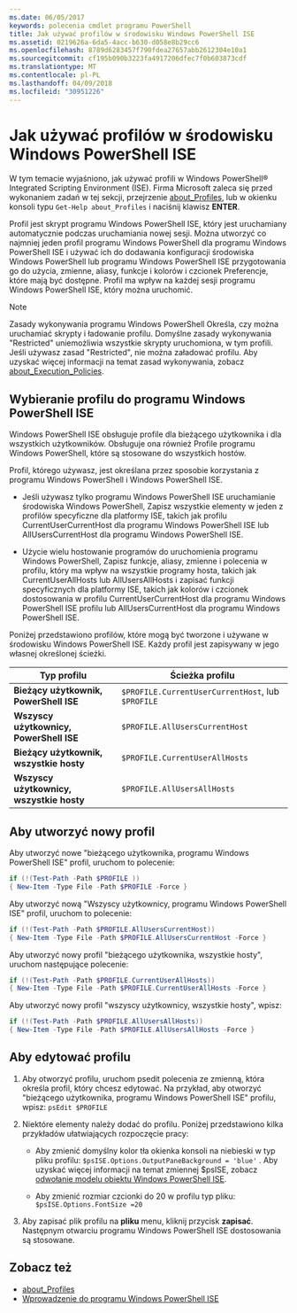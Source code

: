```yaml
---
ms.date: 06/05/2017
keywords: polecenia cmdlet programu PowerShell
title: Jak używać profilów w środowisku Windows PowerShell ISE
ms.assetid: 0219626a-6da5-4acc-b630-d058e8b29cc6
ms.openlocfilehash: 8789d6283457f790fdea27657abb2612304e10a1
ms.sourcegitcommit: cf195b090b3223fa4917206dfec7f0b603873cdf
ms.translationtype: MT
ms.contentlocale: pl-PL
ms.lasthandoff: 04/09/2018
ms.locfileid: "30951226"
---
```

# <a name="how-to-use-profiles-in-windows-powershell-ise"></a>Jak używać profilów w środowisku Windows PowerShell ISE

W tym temacie wyjaśniono, jak używać profili w Windows PowerShell® Integrated Scripting Environment (ISE). Firma Microsoft zaleca się przed wykonaniem zadań w tej sekcji, przejrzenie [about_Profiles](/powershell/module/microsoft.powershell.core/about/about_profiles), lub w okienku konsoli typu `Get-Help about_Profiles` i naciśnij klawisz **ENTER**.

Profil jest skrypt programu Windows PowerShell ISE, który jest uruchamiany automatycznie podczas uruchamiania nowej sesji.  Można utworzyć co najmniej jeden profil programu Windows PowerShell dla programu Windows PowerShell ISE i używać ich do dodawania konfiguracji środowiska Windows PowerShell lub programu Windows PowerShell ISE przygotowania go do użycia, zmienne, aliasy, funkcje i kolorów i czcionek Preferencje, które mają być dostępne. Profil ma wpływ na każdej sesji programu Windows PowerShell ISE, który można uruchomić.

> [!NOTE]
> Zasady wykonywania programu Windows PowerShell Określa, czy można uruchamiać skrypty i ładowanie profilu. Domyślne zasady wykonywania "Restricted" uniemożliwia wszystkie skrypty uruchomiona, w tym profili. Jeśli używasz zasad "Restricted", nie można załadować profilu. Aby uzyskać więcej informacji na temat zasad wykonywania, zobacz [about_Execution_Policies](/powershell/module/microsoft.powershell.core/about/about_execution_policies).

## <a name="selecting-a-profile-to-use-in-the-windows-powershell-ise"></a>Wybieranie profilu do programu Windows PowerShell ISE

Windows PowerShell ISE obsługuje profile dla bieżącego użytkownika i dla wszystkich użytkowników. Obsługuje ona również Profile programu Windows PowerShell, które są stosowane do wszystkich hostów.

Profil, którego używasz, jest określana przez sposobie korzystania z programu Windows PowerShell i Windows PowerShell ISE.

- Jeśli używasz tylko programu Windows PowerShell ISE uruchamianie środowiska Windows PowerShell, Zapisz wszystkie elementy w jeden z profilów specyficzne dla platformy ISE, takich jak profilu CurrentUserCurrentHost dla programu Windows PowerShell ISE lub AllUsersCurrentHost dla programu Windows PowerShell ISE.

- Użycie wielu hostowanie programów do uruchomienia programu Windows PowerShell, Zapisz funkcje, aliasy, zmienne i polecenia w profilu, który ma wpływ na wszystkie programy hosta, takich jak CurrentUserAllHosts lub AllUsersAllHosts i zapisać funkcji specyficznych dla platformy ISE, takich jak kolorów i czcionek dostosowania w profilu CurrentUserCurrentHost dla programu Windows PowerShell ISE profilu lub AllUsersCurrentHost dla programu Windows PowerShell ISE.

Poniżej przedstawiono profilów, które mogą być tworzone i używane w środowisku Windows PowerShell ISE. Każdy profil jest zapisywany w jego własnej określonej ścieżki.

| Typ profilu | Ścieżka profilu |
| --- | --- |
| **Bieżący użytkownik, PowerShell ISE**| `$PROFILE.CurrentUserCurrentHost`, lub `$PROFILE` |
| **Wszyscy użytkownicy, PowerShell ISE**| `$PROFILE.AllUsersCurrentHost` |
| **Bieżący użytkownik, wszystkie hosty**| `$PROFILE.CurrentUserAllHosts` |
| **Wszyscy użytkownicy, wszystkie hosty** | `$PROFILE.AllUsersAllHosts` |

## <a name="to-create-a-new-profile"></a>Aby utworzyć nowy profil

Aby utworzyć nowe "bieżącego użytkownika, programu Windows PowerShell ISE" profil, uruchom to polecenie:

```powershell
if (!(Test-Path -Path $PROFILE ))
{ New-Item -Type File -Path $PROFILE -Force }
```

Aby utworzyć nową "Wszyscy użytkownicy, programu Windows PowerShell ISE" profil, uruchom to polecenie:

```powershell
if (!(Test-Path -Path $PROFILE.AllUsersCurrentHost))
{ New-Item -Type File -Path $PROFILE.AllUsersCurrentHost -Force }
```

Aby utworzyć nowy profil "bieżącego użytkownika, wszystkie hosty", uruchom następujące polecenie:

```powershell
if (!(Test-Path -Path $PROFILE.CurrentUserAllHosts))
{ New-Item -Type File -Path $PROFILE.CurrentUserAllHosts -Force }
```

Aby utworzyć nowy profil "wszyscy użytkownicy, wszystkie hosty", wpisz:

```powershell
if (!(Test-Path -Path $PROFILE.AllUsersAllHosts))
{ New-Item -Type File -Path $PROFILE.AllUsersAllHosts -Force }
```

## <a name="to-edit-a-profile"></a>Aby edytować profilu

1. Aby otworzyć profilu, uruchom psedit polecenia ze zmienną, która określa profil, który chcesz edytować. Na przykład, aby otworzyć "bieżącego użytkownika, programu Windows PowerShell ISE" profilu, wpisz: `psEdit $PROFILE`

2. Niektóre elementy należy dodać do profilu. Poniżej przedstawiono kilka przykładów ułatwiających rozpoczęcie pracy:

   - Aby zmienić domyślny kolor tła okienka konsoli na niebieski w typ pliku profilu: `$psISE.Options.OutputPaneBackground = 'blue'` . Aby uzyskać więcej informacji na temat zmiennej $psISE, zobacz [odwołanie modelu obiektu Windows PowerShell ISE](The-ISE-Object-Model-Hierarchy.md).

   - Aby zmienić rozmiar czcionki do 20 w profilu typ pliku: `$psISE.Options.FontSize =20`

3. Aby zapisać plik profilu na **pliku** menu, kliknij przycisk **zapisać**. Następnym otwarciu programu Windows PowerShell ISE dostosowania są stosowane.

## <a name="see-also"></a>Zobacz też

- [about_Profiles](/powershell/module/microsoft.powershell.core/about/about_profiles)
- [Wprowadzenie do programu Windows PowerShell ISE](Introducing-the-Windows-PowerShell-ISE.md)